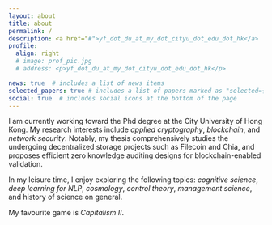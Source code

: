 ```yaml
---
layout: about
title: about
permalink: /
description: <a href="#">yf_dot_du_at_my_dot_cityu_dot_edu_dot_hk</a>
profile:
  align: right
  # image: prof_pic.jpg
  # address: <p>yf_dot_du_at_my_dot_cityu_dot_edu_dot_hk</p>

news: true  # includes a list of news items
selected_papers: true # includes a list of papers marked as "selected={true}"
social: true  # includes social icons at the bottom of the page
---
```


I am currently working toward the Phd degree at the City University of Hong Kong. My research interests include *applied cryptography*, *blockchain*, and *network security*. Notably, my thesis comprehensively studies the undergoing decentralized storage projects such as Filecoin and Chia, and proposes efficient zero knowledge auditing designs for blockchain-enabled validation.

In my leisure time, I enjoy exploring the following topics: *cognitive science*, *deep learning for NLP*, *cosmology*, *control theory*, *management science*, and history of science on general. 

My favourite game is *Capitalism II*.

